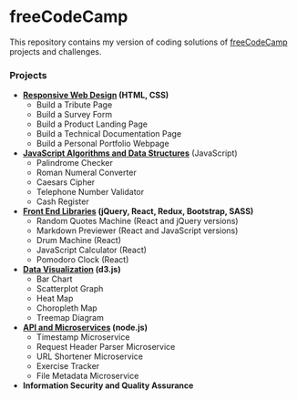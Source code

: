 # freeCodeCamp

This repository contains my version of coding solutions of [freeCodeCamp](https://www.freecodecamp.org) projects and challenges.

### Projects

- **[Responsive Web Design](https://github.com/e-tinkers/freecodecamp/tree/master/responsive-web-design) (HTML, CSS)**
    - Build a Tribute Page
    - Build a Survey Form
    - Build a Product Landing Page
    - Build a Technical Documentation Page
    - Build a Personal Portfolio Webpage
- **[JavaScript Algorithms and Data  Structures](https://github.com/e-tinkers/freecodecamp/tree/master/javascript-algorithms-and-data-structures)** (JavaScript)
    - Palindrome Checker
    - Roman Numeral Converter
    - Caesars Cipher
    - Telephone Number Validator
    - Cash Register
- **[Front End Libraries](https://github.com/e-tinkers/freecodecamp/tree/master/front-end-libraries) (jQuery, React, Redux, Bootstrap, SASS)**
    - Random Quotes Machine (React and jQuery versions)
    - Markdown Previewer (React and JavaScript versions)
    - Drum Machine (React)
    - JavaScript Calculator (React)
    - Pomodoro Clock (React)
- **[Data Visualization](https://github.com/e-tinkers/freecodecamp/tree/master/data-visualization) (d3.js)**
    - Bar Chart
    - Scatterplot Graph
    - Heat Map
    - Choropleth Map
    - Treemap Diagram
- **[API and Microservices](https://github.com/e-tinkers/freecodecamp/tree/master/api-and-microservices) (node.js)**
    - Timestamp Microservice
    - Request Header Parser Microservice
    - URL Shortener Microservice
    - Exercise Tracker
    - File Metadata Microservice
- **Information Security and Quality Assurance**
